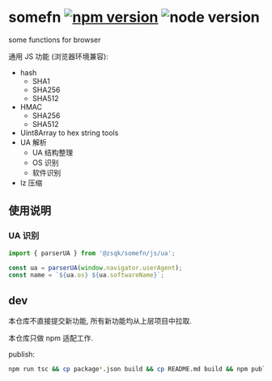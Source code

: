 # somefn [![npm version](https://img.shields.io/npm/v/@zsqk/somefn.svg?style=flat)](https://www.npmjs.com/package/@zsqk/somefn) ![node version](https://img.shields.io/node/v/@zsqk/somefn.svg?style=flat)

some functions for browser

通用 JS 功能 (浏览器环境兼容):

- hash
  - SHA1
  - SHA256
  - SHA512
- HMAC
  - SHA256
  - SHA512
- Uint8Array to hex string tools
- UA 解析
  - UA 结构整理
  - OS 识别
  - 软件识别
- lz 压缩

## 使用说明

### UA 识别

```ts
import { parserUA } from '@zsqk/somefn/js/ua';

const ua = parserUA(window.navigator.userAgent);
const name = `${ua.os} ${ua.softwareName}`;
```

## dev

本仓库不直接提交新功能, 所有新功能均从上层项目中拉取.

本仓库只做 npm 适配工作.

publish:

```sh
npm run tsc && cp package*.json build && cp README.md build && npm publish ./build --access public
```
